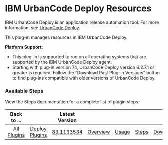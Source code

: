 
# IBM UrbanCode Deploy Resources

IBM UrbanCode Deploy is an application release automation tool. For more information, see [UrbanCode Deploy](https://www.ibm.com/cloud/urbancode).

This plug-in manages resources in IBM UrbanCode Deploy.


**Platform Support:**


* This plug-in is supported to run on all operating systems that are supported by the IBM UrbanCode Deploy agent.
* Starting with plug-in version 74, UrbanCode Deploy version 6.2.7.1 or greater is required. Follow the “Download Past Plug-in Versions” button to find plug-ins compatible with older versions of UrbanCode Deploy.


### Available Steps

View the Steps documentation for a complete list of plugin steps.



|Back to ...||Latest Version|||||
| :---: | :---: | :---: | :---: | :---: | :---: | :---: |
|[All Plugins](../../index.md)|[Deploy Plugins](../README.md)|[83.1133534](https://raw.githubusercontent.com/UrbanCode/IBM-UCD-PLUGINS/main/files/uDeploy-Resource/ucd-uDeploy-Resource-83.1133534.zip)|[Overview](overview.md)|[Usage](usage.md)|[Steps](steps.md)|[Downloads](downloads.md)|
